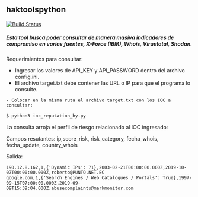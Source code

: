 ## haktoolspython
[![Build Status](https://travis-ci.org/joemccann/dillinger.svg?branch=master)](https://desplieguedigital.com)

##### Esta tool busca poder consultar de manera masiva indicadores de compromiso en varias fuentes, X-Force (IBM), Whois, Virustotal, Shodan.

Requerimientos para consultar:
- Ingresar los valores de API_KEY y API_PASSWORD dentro del archivo config.ini.
- El archivo target.txt debe contener las URL o IP para que el programa lo consulte.

`- Colocar en la misma ruta el archivo target.txt con los IOC a consultar:`

```sh
$ python3 ioc_reputation_hy.py
```

La consulta arroja el perfil de riesgo relacionado al IOC ingresado:

Campos resutantes:
ip,score_risk, risk_category, fecha_whois, fecha_update, country_whois

Salida:
```
190.12.8.162,1,{'Dynamic IPs': 71},2003-02-21T00:00:00.000Z,2019-10-07T00:00:00.000Z,roberto@PUNTO.NET.EC
google.com,1,{'Search Engines / Web Catalogues / Portals': True},1997-09-15T07:00:00.000Z,2019-09-09T15:39:04.000Z,abusecomplaints@markmonitor.com
```
